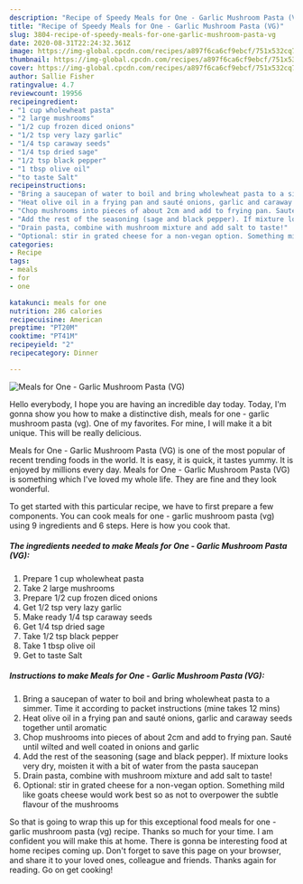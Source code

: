 ```yaml
---
description: "Recipe of Speedy Meals for One - Garlic Mushroom Pasta (VG)"
title: "Recipe of Speedy Meals for One - Garlic Mushroom Pasta (VG)"
slug: 3804-recipe-of-speedy-meals-for-one-garlic-mushroom-pasta-vg
date: 2020-08-31T22:24:32.361Z
image: https://img-global.cpcdn.com/recipes/a897f6ca6cf9ebcf/751x532cq70/meals-for-one-garlic-mushroom-pasta-vg-recipe-main-photo.jpg
thumbnail: https://img-global.cpcdn.com/recipes/a897f6ca6cf9ebcf/751x532cq70/meals-for-one-garlic-mushroom-pasta-vg-recipe-main-photo.jpg
cover: https://img-global.cpcdn.com/recipes/a897f6ca6cf9ebcf/751x532cq70/meals-for-one-garlic-mushroom-pasta-vg-recipe-main-photo.jpg
author: Sallie Fisher
ratingvalue: 4.7
reviewcount: 19956
recipeingredient:
- "1 cup wholewheat pasta"
- "2 large mushrooms"
- "1/2 cup frozen diced onions"
- "1/2 tsp very lazy garlic"
- "1/4 tsp caraway seeds"
- "1/4 tsp dried sage"
- "1/2 tsp black pepper"
- "1 tbsp olive oil"
- "to taste Salt"
recipeinstructions:
- "Bring a saucepan of water to boil and bring wholewheat pasta to a simmer. Time it according to packet instructions (mine takes 12 mins)"
- "Heat olive oil in a frying pan and sauté onions, garlic and caraway seeds together until aromatic"
- "Chop mushrooms into pieces of about 2cm and add to frying pan. Sauté until wilted and well coated in onions and garlic"
- "Add the rest of the seasoning (sage and black pepper). If mixture looks very dry, moisten it with a bit of water from the pasta saucepan"
- "Drain pasta, combine with mushroom mixture and add salt to taste!"
- "Optional: stir in grated cheese for a non-vegan option. Something mild like goats cheese would work best so as not to overpower the subtle flavour of the mushrooms"
categories:
- Recipe
tags:
- meals
- for
- one

katakunci: meals for one 
nutrition: 286 calories
recipecuisine: American
preptime: "PT20M"
cooktime: "PT41M"
recipeyield: "2"
recipecategory: Dinner

---
```



![Meals for One - Garlic Mushroom Pasta (VG)](https://img-global.cpcdn.com/recipes/a897f6ca6cf9ebcf/751x532cq70/meals-for-one-garlic-mushroom-pasta-vg-recipe-main-photo.jpg)

Hello everybody, I hope you are having an incredible day today. Today, I'm gonna show you how to make a distinctive dish, meals for one - garlic mushroom pasta (vg). One of my favorites. For mine, I will make it a bit unique. This will be really delicious.



Meals for One - Garlic Mushroom Pasta (VG) is one of the most popular of recent trending foods in the world. It is easy, it is quick, it tastes yummy. It is enjoyed by millions every day. Meals for One - Garlic Mushroom Pasta (VG) is something which I've loved my whole life. They are fine and they look wonderful.


To get started with this particular recipe, we have to first prepare a few components. You can cook meals for one - garlic mushroom pasta (vg) using 9 ingredients and 6 steps. Here is how you cook that.

<!--inarticleads1-->

##### The ingredients needed to make Meals for One - Garlic Mushroom Pasta (VG):

1. Prepare 1 cup wholewheat pasta
1. Take 2 large mushrooms
1. Prepare 1/2 cup frozen diced onions
1. Get 1/2 tsp very lazy garlic
1. Make ready 1/4 tsp caraway seeds
1. Get 1/4 tsp dried sage
1. Take 1/2 tsp black pepper
1. Take 1 tbsp olive oil
1. Get to taste Salt




<!--inarticleads2-->

##### Instructions to make Meals for One - Garlic Mushroom Pasta (VG):

1. Bring a saucepan of water to boil and bring wholewheat pasta to a simmer. Time it according to packet instructions (mine takes 12 mins)
1. Heat olive oil in a frying pan and sauté onions, garlic and caraway seeds together until aromatic
1. Chop mushrooms into pieces of about 2cm and add to frying pan. Sauté until wilted and well coated in onions and garlic
1. Add the rest of the seasoning (sage and black pepper). If mixture looks very dry, moisten it with a bit of water from the pasta saucepan
1. Drain pasta, combine with mushroom mixture and add salt to taste!
1. Optional: stir in grated cheese for a non-vegan option. Something mild like goats cheese would work best so as not to overpower the subtle flavour of the mushrooms




So that is going to wrap this up for this exceptional food meals for one - garlic mushroom pasta (vg) recipe. Thanks so much for your time. I am confident you will make this at home. There is gonna be interesting food at home recipes coming up. Don't forget to save this page on your browser, and share it to your loved ones, colleague and friends. Thanks again for reading. Go on get cooking!

